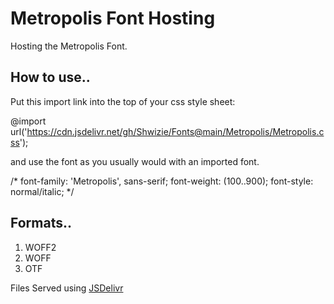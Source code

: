# Metropolis Font Hosting
Hosting the Metropolis Font.

## How to use..

Put this import link into the top of your css style sheet:

@import url('https://cdn.jsdelivr.net/gh/Shwizie/Fonts@main/Metropolis/Metropolis.css');

and use the font as you usually would with an imported font.

/*
font-family: 'Metropolis', sans-serif;
font-weight: (100..900);
font-style: normal/italic;
*/

## Formats..
1. WOFF2
2. WOFF
3. OTF

Files Served using [JSDelivr](https://www.jsdelivr.com/)
